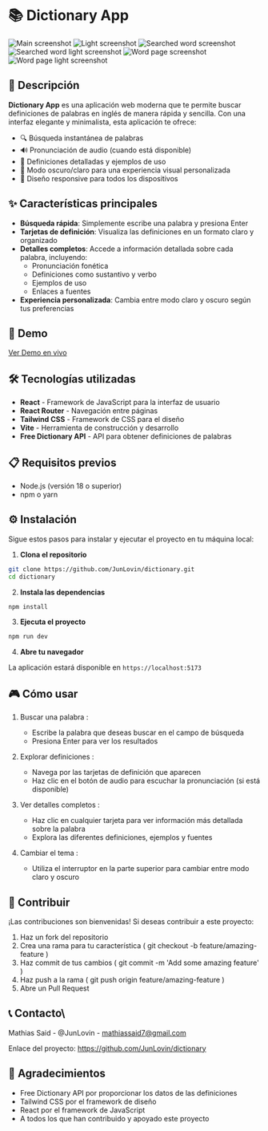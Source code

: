 # 📚 Dictionary App

![Main screenshot](./public/screenshotHero.png)
![Light screenshot](./public/screenshotHeroLightMode.png)
![Searched word screenshot](./public/screenshotSearchedWord.png)
![Searched word light screenshot](./public/searchedWordLightScreenshot.png)
![Word page screenshot](./public/screenshotWord.png)
![Word page light screenshot](./public/wordPageLightScreenshot.png)

## 🌟 Descripción

**Dictionary App** es una aplicación web moderna que te permite buscar definiciones de palabras en inglés de manera rápida y sencilla. Con una interfaz elegante y minimalista, esta aplicación te ofrece:

- 🔍 Búsqueda instantánea de palabras
- 🔊 Pronunciación de audio (cuando está disponible)
- 📝 Definiciones detalladas y ejemplos de uso
- 🌙 Modo oscuro/claro para una experiencia visual personalizada
- 📱 Diseño responsive para todos los dispositivos

## ✨ Características principales

- **Búsqueda rápida**: Simplemente escribe una palabra y presiona Enter
- **Tarjetas de definición**: Visualiza las definiciones en un formato claro y organizado
- **Detalles completos**: Accede a información detallada sobre cada palabra, incluyendo:
  - Pronunciación fonética
  - Definiciones como sustantivo y verbo
  - Ejemplos de uso
  - Enlaces a fuentes
- **Experiencia personalizada**: Cambia entre modo claro y oscuro según tus preferencias

## 🚀 Demo

[Ver Demo en vivo](https://dictionary-eosin-theta.vercel.app/)

## 🛠️ Tecnologías utilizadas

- **React** - Framework de JavaScript para la interfaz de usuario
- **React Router** - Navegación entre páginas
- **Tailwind CSS** - Framework de CSS para el diseño
- **Vite** - Herramienta de construcción y desarrollo
- **Free Dictionary API** - API para obtener definiciones de palabras

## 📋 Requisitos previos

- Node.js (versión 18 o superior)
- npm o yarn

## ⚙️ Instalación

Sigue estos pasos para instalar y ejecutar el proyecto en tu máquina local:

1. **Clona el repositorio**

```bash
git clone https://github.com/JunLovin/dictionary.git
cd dictionary
```

2. **Instala las dependencias**

```bash
npm install
```

3. **Ejecuta el proyecto**

```bash
npm run dev
```

4. **Abre tu navegador**

La aplicación estará disponible en `https://localhost:5173`

## 🎮 Cómo usar

1. Buscar una palabra :
   
   - Escribe la palabra que deseas buscar en el campo de búsqueda
   - Presiona Enter para ver los resultados
2. Explorar definiciones :
   
   - Navega por las tarjetas de definición que aparecen
   - Haz clic en el botón de audio para escuchar la pronunciación (si está disponible)
3. Ver detalles completos :
   
   - Haz clic en cualquier tarjeta para ver información más detallada sobre la palabra
   - Explora las diferentes definiciones, ejemplos y fuentes
4. Cambiar el tema :
   
   - Utiliza el interruptor en la parte superior para cambiar entre modo claro y oscuro

## 🤝 Contribuir

¡Las contribuciones son bienvenidas! Si deseas contribuir a este proyecto:

1. Haz un fork del repositorio
2. Crea una rama para tu característica ( git checkout -b feature/amazing-feature )
3. Haz commit de tus cambios ( git commit -m 'Add some amazing feature' )
4. Haz push a la rama ( git push origin feature/amazing-feature )
5. Abre un Pull Request

## 📞 Contacto\

Mathias Said - @JunLovin - mathiassaid7@gmail.com

Enlace del proyecto: https://github.com/JunLovin/dictionary

## 🙏 Agradecimientos

- Free Dictionary API por proporcionar los datos de las definiciones
- Tailwind CSS por el framework de diseño
- React por el framework de JavaScript
- A todos los que han contribuido y apoyado este proyecto